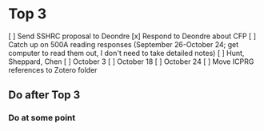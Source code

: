 # Top 3

[ ] Send SSHRC proposal to Deondre
[x] Respond to Deondre about CFP
[ ] Catch up on 500A reading responses (September 26-October 24; get computer to read them out, I don't need to take detailed notes)
    [ ] Hunt, Sheppard, Chen
    [ ] October 3
    [ ] October 18
    [ ] October 24
[ ] Move ICPRG references to Zotero folder

## Do after Top 3

### Do at some point
